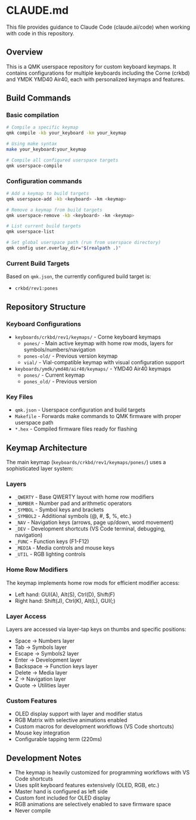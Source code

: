 # CLAUDE.md

This file provides guidance to Claude Code (claude.ai/code) when working with code in this repository.

## Overview

This is a QMK userspace repository for custom keyboard keymaps. It contains configurations for multiple keyboards including the Corne (crkbd) and YMDK YMD40 Air40, each with personalized keymaps and features.

## Build Commands

### Basic compilation

```bash
# Compile a specific keymap
qmk compile -kb your_keyboard -km your_keymap

# Using make syntax
make your_keyboard:your_keymap

# Compile all configured userspace targets
qmk userspace-compile
```

### Configuration commands

```bash
# Add a keymap to build targets
qmk userspace-add -kb <keyboard> -km <keymap>

# Remove a keymap from build targets  
qmk userspace-remove -kb <keyboard> -km <keymap>

# List current build targets
qmk userspace-list

# Set global userspace path (run from userspace directory)
qmk config user.overlay_dir="$(realpath .)"
```

### Current Build Targets

Based on `qmk.json`, the currently configured build target is:

- `crkbd/rev1:pones`

## Repository Structure

### Keyboard Configurations

- `keyboards/crkbd/rev1/keymaps/` - Corne keyboard keymaps
  - `pones/` - Main active keymap with home row mods, layers for symbols/numbers/navigation
  - `pones-old/` - Previous version keymap
  - `vial/` - Vial-compatible keymap with visual configuration support
- `keyboards/ymdk/ymd40/air40/keymaps/` - YMD40 Air40 keymaps
  - `pones/` - Current keymap
  - `pones_old/` - Previous version

### Key Files

- `qmk.json` - Userspace configuration and build targets
- `Makefile` - Forwards make commands to QMK firmware with proper userspace path
- `*.hex` - Compiled firmware files ready for flashing

## Keymap Architecture

The main keymap (`keyboards/crkbd/rev1/keymaps/pones/`) uses a sophisticated layer system:

### Layers

- `_QWERTY` - Base QWERTY layout with home row modifiers
- `_NUMBER` - Number pad and arithmetic operators  
- `_SYMBOL` - Symbol keys and brackets
- `_SYMBOL2` - Additional symbols (@, #, $, %, etc.)
- `_NAV` - Navigation keys (arrows, page up/down, word movement)
- `_DEV` - Development shortcuts (VS Code terminal, debugging, navigation)
- `_FUNC` - Function keys (F1-F12)
- `_MEDIA` - Media controls and mouse keys
- `_UTIL` - RGB lighting controls

### Home Row Modifiers

The keymap implements home row mods for efficient modifier access:

- Left hand: GUI(A), Alt(S), Ctrl(D), Shift(F)
- Right hand: Shift(J), Ctrl(K), Alt(L), GUI(;)

### Layer Access

Layers are accessed via layer-tap keys on thumbs and specific positions:

- Space → Numbers layer
- Tab → Symbols layer  
- Escape → Symbols2 layer
- Enter → Development layer
- Backspace → Function keys layer
- Delete → Media layer
- Z → Navigation layer
- Quote → Utilities layer

### Custom Features

- OLED display support with layer and modifier status
- RGB Matrix with selective animations enabled
- Custom macros for development workflows (VS Code shortcuts)
- Mouse key integration
- Configurable tapping term (220ms)

## Development Notes

- The keymap is heavily customized for programming workflows with VS Code shortcuts
- Uses split keyboard features extensively (OLED, RGB, etc.)
- Master hand is configured as left side
- Custom font included for OLED display
- RGB animations are selectively enabled to save firmware space
- Never compile
